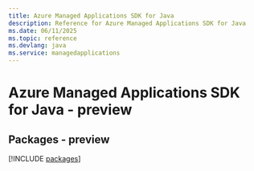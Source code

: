 ```yaml
---
title: Azure Managed Applications SDK for Java
description: Reference for Azure Managed Applications SDK for Java
ms.date: 06/11/2025
ms.topic: reference
ms.devlang: java
ms.service: managedapplications
---
```

# Azure Managed Applications SDK for Java - preview
## Packages - preview
[!INCLUDE [packages](managed-applications-index.md)]